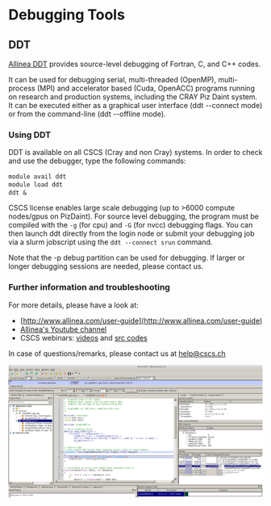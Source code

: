 # Debugging Tools

## DDT

[Allinea DDT](https://www.allinea.com/products/ddt) provides source-level
debugging of Fortran, C, and C++ codes.

It can be used for debugging serial, multi-threaded (OpenMP), multi-process
(MPI) and accelerator based (Cuda, OpenACC) programs running on research and
production systems, including the CRAY Piz Daint system. It can be executed
either as a graphical user interface (ddt --connect mode) or from the
command-line (ddt --offline mode).

### Using DDT

DDT is available on all CSCS (Cray and non Cray) systems. In order to check and
use the debugger, type the following commands:

```
module avail ddt  
module load ddt  
ddt &
```

CSCS license enables large scale debugging (up to >6000 compute nodes/gpus on
PizDaint).  For source level debugging, the program must be compiled with the
`-g` (for cpu) and `-G` (for nvcc) debugging flags.  You can then launch ddt
directly from the login node or submit your debugging job via a slurm jobscript
using the `ddt --connect srun` command.

Note that the -p debug partition can be used for debugging. If larger or longer
debugging sessions are needed, please contact us.  

### Further information and troubleshooting

For more details, please have a look at:

* [http://www.allinea.com/user-guide](http://www.allinea.com/user-guide)
* [Allinea's Youtube channel](http://www.youtube.com/user/AllineaSoftware/videos)
* CSCS webinars: [videos](https://www.youtube.com/playlist?list=PL1tk5lGm7zvR1CPR9KYZZEyRlCYQYY-Xp) and [src codes](ftp://ftp.cscs.ch/out/jgp/allinea/2016-allinea-cscs-codes.tgz)

In case of questions/remarks, please contact us at [help@cscs.ch](mailto:help@cscs.ch)

<img src="img/ddt_pizdaint.png" alt="ddt_daint">

